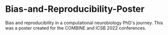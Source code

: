 # Bias-and-Reproducibility-Poster
Bias and reproducibility in a computational neurobiology PhD's journey. This was a poster created for the COMBINE and ICSB 2022 conferences.
